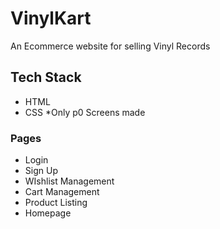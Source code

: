 # VinylKart
An Ecommerce website for selling Vinyl Records

## Tech Stack
- HTML
- CSS
*Only p0 Screens made

### Pages
- Login 
- Sign Up
- WIshlist Management
- Cart Management
- Product Listing
- Homepage